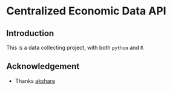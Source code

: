 # Centralized Economic Data API

## Introduction

This is a data collecting project, with both `python` and `R`


## Acknowledgement

* Thanks [akshare](https://github.com/jindaxiang/akshare/)